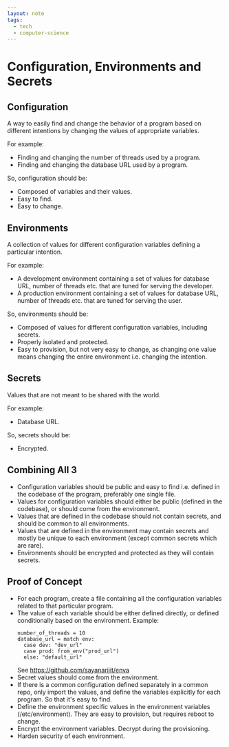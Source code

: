 ```yaml
---
layout: note
tags:
  - tech
  - computer-science
---
```


# Configuration, Environments and Secrets

## Configuration

A way to easily find and change the behavior of a program based on different intentions by changing the values of appropriate variables.

For example:

- Finding and changing the number of threads used by a program.
- Finding and changing the database URL used by a program.

So, configuration should be:

- Composed of variables and their values.
- Easy to find.
- Easy to change.

## Environments

A collection of values for different configuration variables defining a particular intention.

For example:

- A development environment containing a set of values for database URL, number of threads etc. that are tuned for serving the developer.
- A production environment containing a set of values for database URL, number of threads etc. that are tuned for serving the user.

So, environments should be:

- Composed of values for different configuration variables, including secrets.
- Properly isolated and protected.
- Easy to provision, but not very easy to change, as changing one value means changing the entire environment i.e. changing the intention.

## Secrets

Values that are not meant to be shared with the world.

For example:

- Database URL.

So, secrets should be:

- Encrypted.

## Combining All 3

- Configuration variables should be public and easy to find i.e. defined in the codebase of the program, preferably one single file.
- Values for configuration variables should either be public (defined in the codebase), or should come from the environment.
- Values that are defined in the codebase should not contain secrets, and should be common to all environments.
- Values that are defined in the environment may contain secrets and mostly be unique to each environment (except common secrets which are rare).
- Environments should be encrypted and protected as they will contain secrets.

## Proof of Concept

- For each program, create a file containing all the configuration variables related to that particular program.
- The value of each variable should be either defined directly, or defined conditionally based on the environment.
  Example:
  ```
  number_of_threads = 10
  database_url = match env:
    case dev: "dev_url"
    case prod: from_env("prod_url")
    else: "default_url"
  ```
  See https://github.com/sayanarijit/enva
- Secret values should come from the environment.
- If there is a common configuration defined separately in a common repo, only import the values, and define the variables explicitly for each program. So that it's easy to find.
- Define the environment specific values in the environment variables (/etc/environment). They are easy to provision, but requires reboot to change.
- Encrypt the environment variables. Decrypt during the provisioning.
- Harden security of each environment.
